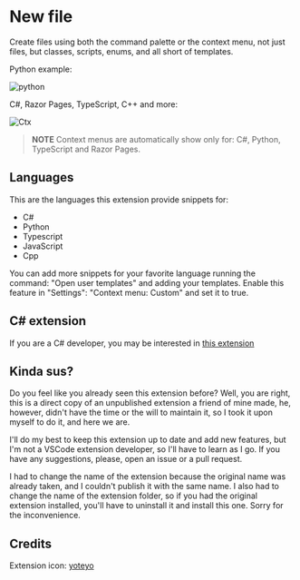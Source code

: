 # New file

Create files using both the command palette or the context menu, not just files, but classes, scripts, enums, and all short of templates.

Python example:

![python](/Resources/Readme/Python.gif)

C#, Razor Pages, TypeScript, C++ and more:

![Ctx](/Resources/Readme/Ctx.gif)

>**NOTE** Context menus are automatically show only for: C#, Python, TypeScript and Razor Pages.

## Languages

This are the languages this extension provide snippets for:

- C#
- Python
- Typescript
- JavaScript
- Cpp

You can add more snippets for your favorite language running the command: "Open user templates" and adding your templates.
Enable this feature in "Settings": "Context menu: Custom" and set it to true.

## C# extension

If you are a C# developer, you may be interested in [this extension](https://github.com/kineticSnippet/DotnetTools)

## Kinda sus?

Do you feel like you already seen this extension before? Well, you are right, this is a direct copy of an unpublished extension a friend of mine made, he, however, didn't have the time or the will to maintain it, so I took it upon myself to do it, and here we are.

I'll do my best to keep this extension up to date and add new features, but I'm not a VSCode extension developer, so I'll have to learn as I go. If you have any suggestions, please, open an issue or a pull request.

I had to change the name of the extension because the original name was already taken, and I couldn't publish it with the same name. I also had to change the name of the extension folder, so if you had the original extension installed, you'll have to uninstall it and install this one. Sorry for the inconvenience.

## Credits

Extension icon: [yoteyo](https://www.flaticon.com/authors/yoteyo)
